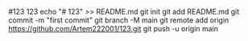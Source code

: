 #123
123
echo "# 123" >> README.md
git init
git add README.md
git commit -m "first commit"
git branch -M main
git remote add origin https://github.com/Artem222001/123.git
git push -u origin main
